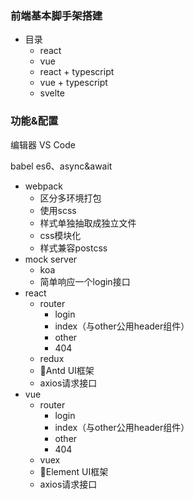 ### 前端基本脚手架搭建

- 目录
  - react
  - vue
  - react + typescript
  - vue + typescript
  - svelte

### 功能&配置
编辑器 VS Code

babel es6、async&await


- webpack
  - 区分多环境打包
  - 使用scss
  - 样式单独抽取成独立文件
  - css模块化
  - 样式兼容postcss
- mock server
  - koa
  - 简单响应一个login接口
- react
  - router
    - login
    - index（与other公用header组件）
    - other
    - 404
  - redux
  - Antd UI框架
  - axios请求接口
- vue
  - router
    - login
    - index（与other公用header组件）
    - other
    - 404
  - vuex
  - Element UI框架
  - axios请求接口

